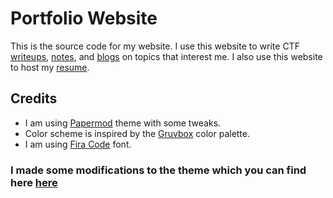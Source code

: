 # Portfolio Website
This is the source code for my website. I use this website to write CTF [writeups](https://iasad.me/write-ups), [notes](https://notes.iasad.me), and [blogs](https://iasad.me/blogs) on topics that interest me. I also use this website to host my [resume](https://iasad.me/resume).
## Credits
* I am using [Papermod](https://github.com/adityatelange/hugo-PaperMod) theme with some tweaks.
* Color scheme is inspired by the [Gruvbox](https://github.com/morhetz/gruvbox) color palette.
* I am using [Fira Code](https://fonts.google.com/specimen/Fira+Code) font.

### I made some modifications to the theme which you can find here [here](https://github.com/asadse7en/PaperMod-Tweaks)
